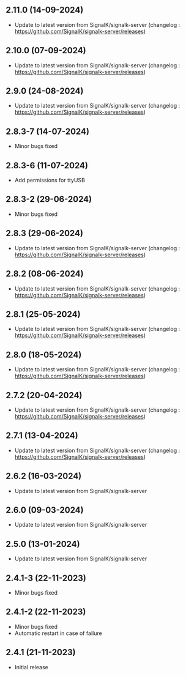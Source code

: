 
## 2.11.0 (14-09-2024)
- Update to latest version from SignalK/signalk-server (changelog : https://github.com/SignalK/signalk-server/releases)

## 2.10.0 (07-09-2024)
- Update to latest version from SignalK/signalk-server (changelog : https://github.com/SignalK/signalk-server/releases)

## 2.9.0 (24-08-2024)
- Update to latest version from SignalK/signalk-server (changelog : https://github.com/SignalK/signalk-server/releases)
## 2.8.3-7 (14-07-2024)
- Minor bugs fixed
## 2.8.3-6 (11-07-2024)
- Add permissions for ttyUSB

## 2.8.3-2 (29-06-2024)
- Minor bugs fixed

## 2.8.3 (29-06-2024)
- Update to latest version from SignalK/signalk-server (changelog : https://github.com/SignalK/signalk-server/releases)

## 2.8.2 (08-06-2024)
- Update to latest version from SignalK/signalk-server (changelog : https://github.com/SignalK/signalk-server/releases)

## 2.8.1 (25-05-2024)
- Update to latest version from SignalK/signalk-server (changelog : https://github.com/SignalK/signalk-server/releases)

## 2.8.0 (18-05-2024)
- Update to latest version from SignalK/signalk-server (changelog : https://github.com/SignalK/signalk-server/releases)

## 2.7.2 (20-04-2024)
- Update to latest version from SignalK/signalk-server (changelog : https://github.com/SignalK/signalk-server/releases)

## 2.7.1 (13-04-2024)
- Update to latest version from SignalK/signalk-server (changelog : https://github.com/SignalK/signalk-server/releases)

## 2.6.2 (16-03-2024)
- Update to latest version from SignalK/signalk-server

## 2.6.0 (09-03-2024)

- Update to latest version from SignalK/signalk-server

## 2.5.0 (13-01-2024)

- Update to latest version from SignalK/signalk-server
## 2.4.1-3 (22-11-2023)

- Minor bugs fixed
## 2.4.1-2 (22-11-2023)

- Minor bugs fixed
- Automatic restart in case of failure

## 2.4.1 (21-11-2023)

- Initial release
